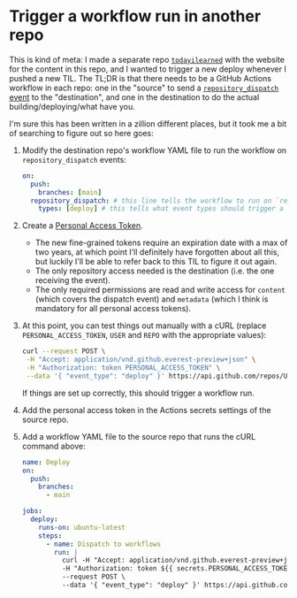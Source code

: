 # Trigger a workflow run in another repo

This is kind of meta: I made a separate repo [`todayilearned`](https://github.com/jakelazaroff/todayilearned) with the website for the content in this repo, and I wanted to trigger a new deploy whenever I pushed a new TIL. The TL;DR is that there needs to be a GitHub Actions workflow in each repo: one in the "source" to send a [`repository_dispatch` event](https://docs.github.com/en/actions/using-workflows/events-that-trigger-workflows#repository_dispatch) to the "destination", and one in the destination to do the actual building/deploying/what have you.

I'm sure this has been written in a zillion different places, but it took me a bit of searching to figure out so here goes:

1. Modify the destination repo's workflow YAML file to run the workflow on `repository_dispatch` events:

   ```yaml
   on:
     push:
       branches: [main]
     repository_dispatch: # this line tells the workflow to run on `repository_dispatch` events
       types: [deploy] # this tells what event types should trigger a workflow run; if it's omitted, it'll just run on every event
   ```

2. Create a [Personal Access Token](https://github.com/settings/tokens?type=beta).

   - The new fine-grained tokens require an expiration date with a max of two years, at which point I'll definitely have forgotten about all this, but luckily I'll be able to refer back to this TIL to figure it out again.
   - The only repository access needed is the destination (i.e. the one receiving the event).
   - The only required permissions are read and write access for `content` (which covers the dispatch event) and `metadata` (which I think is mandatory for all personal access tokens).

3. At this point, you can test things out manually with a cURL (replace `PERSONAL_ACCESS_TOKEN`, `USER` and `REPO` with the appropriate values):

   ```bash
   curl --request POST \
    -H "Accept: application/vnd.github.everest-preview+json" \
    -H "Authorization: token PERSONAL_ACCESS_TOKEN" \
    --data '{ "event_type": "deploy" }' https://api.github.com/repos/USER/REPO/dispatches
   ```

   If things are set up correctly, this should trigger a workflow run.

4. Add the personal access token in the Actions secrets settings of the source repo.
5. Add a workflow YAML file to the source repo that runs the cURL command above:

   ```yaml
   name: Deploy
   on:
     push:
       branches:
         - main

   jobs:
     deploy:
       runs-on: ubuntu-latest
       steps:
         - name: Dispatch to workflows
           run: |
             curl -H "Accept: application/vnd.github.everest-preview+json" \
             -H "Authorization: token ${{ secrets.PERSONAL_ACCESS_TOKEN }}" \
             --request POST \
             --data '{ "event_type": "deploy" }' https://api.github.com/repos/USER/REPO/dispatches
   ```
